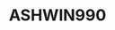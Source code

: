 ---
title: ASHWIN990
github: https://github.com/ASHWIN990
mode: dark
transition: 1s
score: 68.6
archetype:
- Minimalistic
---